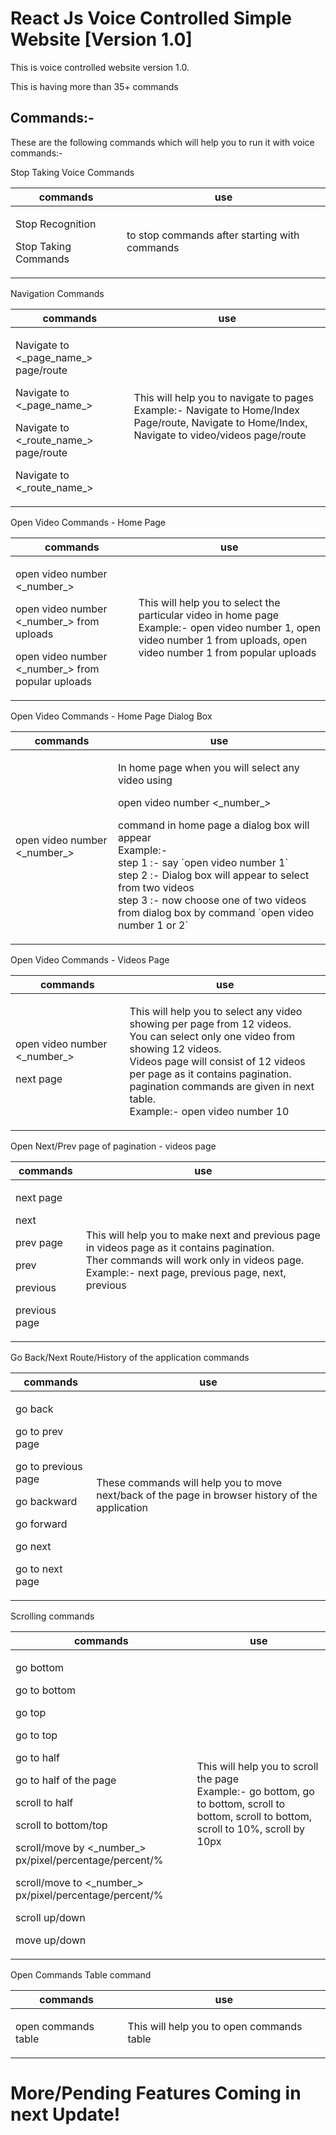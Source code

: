 # React Js Voice Controlled Simple Website [Version 1.0]

This is voice controlled website version 1.0.

This is having more than 35+ commands

## Commands:-


<p class="py-5">These are the following commands which will help you to run it with voice commands:-</p><p class="bg-primary text-white border-bottom py-3 my-4 text-center">Stop Taking Voice Commands</p><table class="table table-bordered"><thead class="shadow text-center"><tr><th class="text-capitalize" scope="col">commands</th><th class="text-capitalize" scope="col">use</th></tr></thead><tbody class="text-center text-capitalize"><tr><td><p class="text-center small bg-dark text-white py-1 px-2 my-2">Stop Recognition</p><p class="text-center small bg-dark text-white py-1 px-2 my-2">Stop Taking Commands</p></td><td><p>to stop commands after starting with commands</p></td></tr></tbody></table><p class="bg-primary text-white border-bottom py-3 my-4 text-center">Navigation Commands</p><table class="table table-bordered"><thead class="shadow text-center"><tr><th class="text-capitalize" scope="col">commands</th><th class="text-capitalize" scope="col">use</th></tr></thead><tbody class="text-center text-capitalize"><tr><td><p class="text-center small bg-dark text-white py-1 px-2 my-2">Navigate to &lt;_page_name_&gt; page/route</p><p class="text-center small bg-dark text-white py-1 px-2 my-2">Navigate to &lt;_page_name_&gt;</p><p class="text-center small bg-dark text-white py-1 px-2 my-2">Navigate to &lt;_route_name_&gt; page/route</p><p class="text-center small bg-dark text-white py-1 px-2 my-2">Navigate to &lt;_route_name_&gt;</p></td><td><p>This will help you to navigate to pages <br> Example:- Navigate to Home/Index Page/route, Navigate to Home/Index, Navigate to video/videos page/route </p></td></tr></tbody></table><p class="bg-primary text-white border-bottom py-3 my-4 text-center">Open Video Commands - Home Page</p><table class="table table-bordered"><thead class="shadow text-center"><tr><th class="text-capitalize" scope="col">commands</th><th class="text-capitalize" scope="col">use</th></tr></thead><tbody class="text-center text-capitalize"><tr><td><p class="text-center small bg-dark text-white py-1 px-2 my-2">open video number &lt;_number_&gt;</p><p class="text-center small bg-dark text-white py-1 px-2 my-2">open video number &lt;_number_&gt; from uploads</p><p class="text-center small bg-dark text-white py-1 px-2 my-2">open video number &lt;_number_&gt; from popular uploads</p></td><td><p>This will help you to select the particular video in home page <br> Example:- open video number 1, open video number 1 from uploads, open video number 1 from popular uploads </p></td></tr></tbody></table><p class="bg-primary text-white border-bottom py-3 my-4 text-center">Open Video Commands - Home Page Dialog Box</p><table class="table table-bordered"><thead class="shadow text-center"><tr><th class="text-capitalize" scope="col">commands</th><th class="text-capitalize" scope="col">use</th></tr></thead><tbody class="text-center text-capitalize"><tr><td><p class="text-center small bg-dark text-white py-1 px-2">open video number &lt;_number_&gt;</p></td><td><p>In home page when you will select any video using <p class="bg-dark text-white py-1 px-2 mt-2  ">open video number &lt;_number_&gt;</p> command in home page a dialog box will appear <br> Example:- <br> step 1 :- say  `open video number 1` <br> step 2 :- Dialog box will appear to select from two videos <br> step 3 :- now choose one of two videos from dialog box by command `open video number 1 or 2`</p></td></tr></tbody></table><p class="bg-primary text-white border-bottom py-3 my-4 text-center">Open Video Commands - Videos Page</p><table class="table table-bordered"><thead class="shadow text-center"><tr><th class="text-capitalize" scope="col">commands</th><th class="text-capitalize" scope="col">use</th></tr></thead><tbody class="text-center text-capitalize"><tr><td><p class="text-center small bg-dark text-white py-1 px-2 my-2">open video number &lt;_number_&gt;</p><p class="text-center small bg-dark text-white py-1 px-2 my-2">next page</p></td><td><p>This will help you to select any video showing per page from 12 videos. <br> You can select only one video from showing 12 videos. <br> Videos page will consist of 12 videos per page as it contains pagination. <br> pagination commands are given in next table. <br> Example:- open video number 10</p></td></tr></tbody></table><p class="bg-primary text-white border-bottom py-3 my-4 text-center">Open Next/Prev page of pagination - videos page</p><table class="table table-bordered"><thead class="shadow text-center"><tr><th class="text-capitalize" scope="col">commands</th><th class="text-capitalize" scope="col">use</th></tr></thead><tbody class="text-center text-capitalize"><tr><td><p class="text-center small bg-dark text-white py-1 px-2 my-2">next page</p><p class="text-center small bg-dark text-white py-1 px-2 my-2">next</p><p class="text-center small bg-dark text-white py-1 px-2 my-2">prev page</p><p class="text-center small bg-dark text-white py-1 px-2 my-2">prev</p><p class="text-center small bg-dark text-white py-1 px-2 my-2">previous</p><p class="text-center small bg-dark text-white py-1 px-2 my-2">previous page</p></td><td><p>This will help you to make next and previous page in videos page as it contains pagination. <br> Ther commands will work only in videos page. <br> Example:- next page, previous page, next, previous</p></td></tr></tbody></table><p class="bg-primary text-white border-bottom py-3 my-4 text-center">Go Back/Next Route/History of the application commands</p><table class="table table-bordered"><thead class="shadow text-center"><tr><th class="text-capitalize" scope="col">commands</th><th class="text-capitalize" scope="col">use</th></tr></thead><tbody class="text-center text-capitalize"><tr><td><p class="text-center small bg-dark text-white py-1 px-2 my-2">go back</p><p class="text-center small bg-dark text-white py-1 px-2 my-2">go to prev page</p><p class="text-center small bg-dark text-white py-1 px-2 my-2">go to previous page</p><p class="text-center small bg-dark text-white py-1 px-2 my-2">go backward</p><p class="text-center small bg-dark text-white py-1 px-2 my-2">go forward</p><p class="text-center small bg-dark text-white py-1 px-2 my-2">go next</p><p class="text-center small bg-dark text-white py-1 px-2 my-2">go to next page</p></td><td><p>These commands will help you to move next/back of the page in browser history of the application</p></td></tr></tbody></table><p class="bg-primary text-white border-bottom py-3 my-4 text-center">Scrolling commands</p><table class="table table-bordered"><thead class="shadow text-center"><tr><th class="text-capitalize" scope="col">commands</th><th class="text-capitalize" scope="col">use</th></tr></thead><tbody class="text-center text-capitalize"><tr><td><p class="text-center small bg-dark text-white py-1 px-2 my-2">go bottom</p><p class="text-center small bg-dark text-white py-1 px-2 my-2">go to bottom</p><p class="text-center small bg-dark text-white py-1 px-2 my-2">go top</p><p class="text-center small bg-dark text-white py-1 px-2 my-2">go to top</p><p class="text-center small bg-dark text-white py-1 px-2 my-2">go to half</p><p class="text-center small bg-dark text-white py-1 px-2 my-2">go to half of the page</p><p class="text-center small bg-dark text-white py-1 px-2 my-2">scroll to half</p><p class="text-center small bg-dark text-white py-1 px-2 my-2">scroll to bottom/top</p><p class="text-center small bg-dark text-white py-1 px-2 my-2">scroll/move by &lt;_number_&gt; px/pixel/percentage/percent/%</p><p class="text-center small bg-dark text-white py-1 px-2 my-2">scroll/move to &lt;_number_&gt; px/pixel/percentage/percent/%</p><p class="text-center small bg-dark text-white py-1 px-2 my-2">scroll up/down</p><p class="text-center small bg-dark text-white py-1 px-2 my-2">move up/down</p></td><td><p>This will help you to scroll the page <br> Example:- go bottom, go to bottom, scroll to bottom, scroll to bottom, scroll to 10%, scroll by 10px </p></td></tr></tbody></table><p class="bg-primary text-white border-bottom py-3 my-4 text-center">Open Commands Table command</p><table class="table table-bordered"><thead class="shadow text-center"><tr><th class="text-capitalize" scope="col">commands</th><th class="text-capitalize" scope="col">use</th></tr></thead><tbody class="text-center text-capitalize"><tr><td><p class="text-center small bg-dark text-white py-1 px-2">open commands table</p></td><td><p>This will help you to open commands table </p></td></tr></tbody></table>


# More/Pending Features Coming in next Update!
